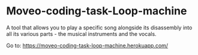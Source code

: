 # Moveo-coding-task-Loop-machine
A tool that allows you to play a specific song alongside its disassembly into all its various parts - the musical instruments and the vocals.

Go to: https://moveo-coding-task-loop-machine.herokuapp.com/
